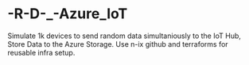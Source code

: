 # -R-D-_-Azure_IoT
Simulate 1k devices to send random data simultaniously to the IoT Hub, Store Data to the Azure Storage. Use n-ix github and terraforms for reusable infra setup.
